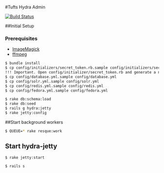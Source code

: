 #Tufts Hydra Admin

[![Build Status](https://travis-ci.org/curationexperts/tufts.png?branch=master)](https://travis-ci.org/curationexperts/tufts)

##Initial Setup

### Prerequisites
* [ImageMagick](http://www.imagemagick.org/)
* [ffmpeg](http://www.ffmpeg.org/‎)

```bash
$ bundle install
$ cp config/initializers/secret_token.rb.sample config/initializers/secret_token.rb
!!! Important. Open config/initializer/secret_token.rb and generate a new id
$ cp config/database.yml.sample config/database.yml
$ cp config/solr.yml.sample config/solr.yml
$ cp config/redis.yml.sample config/redis.yml
$ cp config/fedora.yml.sample config/fedora.yml

$ rake db:schema:load
$ rake db:seed
$ rails g hydra:jetty
$ rake jetty:config
```

##Start background workers

```bash
$ QUEUE=* rake resque:work
```

## Start hydra-jetty
```bash
$ rake jetty:start
```

```bash
$ rails s
```